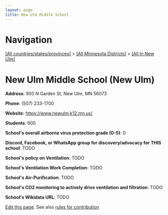 ```yaml
---
layout: page
title: New Ulm Middle School
---
```

# Navigation

[[All countries/states/provinces]](../../..) > [[All Minnesota Districts]](../..) > [[All In New Ulm]](..)

# New Ulm Middle School (New Ulm)

**Address**: 900 N Garden St, New Ulm, MN 56073

**Phone**: (507) 233-1700

**Website**: <https://www.newulm.k12.mn.us/>

**Students**: 600

**School's overall airborne virus protection grade (0-5)**: 0

**Discord, Facebook, or WhatsApp group for discovery/advocacy for THIS school**: TODO

**School's policy on Ventilation**: TODO

**School's Ventilation Work Completion**: TODO

**School's Air-Purification**: TODO

**School's CO2 monitoring to actively drive ventilation and filtration**: TODO

**School's Wikidata URL**: TODO


[Edit this page](https://github.com/ventilate-schools/MN/edit/main/./New_Ulm/New_Ulm_Middle_School.md). See also [rules for contribution](../../../contribution-rules/)